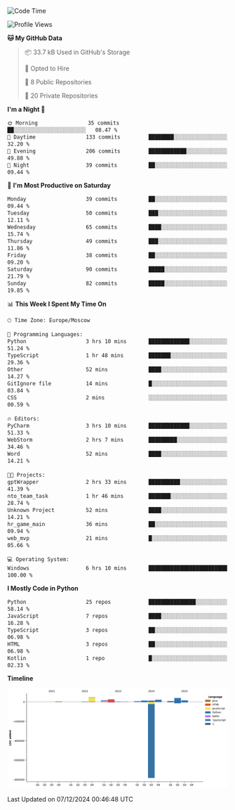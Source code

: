 <!--START_SECTION:waka-->
![Code Time](http://img.shields.io/badge/Code%20Time-559%20hrs%2014%20mins-blue)

![Profile Views](http://img.shields.io/badge/Profile%20Views-4-blue)

**🐱 My GitHub Data** 

> 📦 33.7 kB Used in GitHub's Storage 
 > 
> 💼 Opted to Hire
 > 
> 📜 8 Public Repositories 
 > 
> 🔑 20 Private Repositories 
 > 
**I'm a Night 🦉** 

```text
🌞 Morning                35 commits          ██░░░░░░░░░░░░░░░░░░░░░░░   08.47 % 
🌆 Daytime                133 commits         ████████░░░░░░░░░░░░░░░░░   32.20 % 
🌃 Evening                206 commits         ████████████░░░░░░░░░░░░░   49.88 % 
🌙 Night                  39 commits          ██░░░░░░░░░░░░░░░░░░░░░░░   09.44 % 
```
📅 **I'm Most Productive on Saturday** 

```text
Monday                   39 commits          ██░░░░░░░░░░░░░░░░░░░░░░░   09.44 % 
Tuesday                  50 commits          ███░░░░░░░░░░░░░░░░░░░░░░   12.11 % 
Wednesday                65 commits          ████░░░░░░░░░░░░░░░░░░░░░   15.74 % 
Thursday                 49 commits          ███░░░░░░░░░░░░░░░░░░░░░░   11.86 % 
Friday                   38 commits          ██░░░░░░░░░░░░░░░░░░░░░░░   09.20 % 
Saturday                 90 commits          █████░░░░░░░░░░░░░░░░░░░░   21.79 % 
Sunday                   82 commits          █████░░░░░░░░░░░░░░░░░░░░   19.85 % 
```


📊 **This Week I Spent My Time On** 

```text
🕑︎ Time Zone: Europe/Moscow

💬 Programming Languages: 
Python                   3 hrs 10 mins       █████████████░░░░░░░░░░░░   51.24 % 
TypeScript               1 hr 48 mins        ███████░░░░░░░░░░░░░░░░░░   29.36 % 
Other                    52 mins             ████░░░░░░░░░░░░░░░░░░░░░   14.27 % 
GitIgnore file           14 mins             █░░░░░░░░░░░░░░░░░░░░░░░░   03.84 % 
CSS                      2 mins              ░░░░░░░░░░░░░░░░░░░░░░░░░   00.59 % 

🔥 Editors: 
PyCharm                  3 hrs 10 mins       █████████████░░░░░░░░░░░░   51.33 % 
WebStorm                 2 hrs 7 mins        █████████░░░░░░░░░░░░░░░░   34.46 % 
Word                     52 mins             ████░░░░░░░░░░░░░░░░░░░░░   14.21 % 

🐱‍💻 Projects: 
gptWrapper               2 hrs 33 mins       ██████████░░░░░░░░░░░░░░░   41.39 % 
nto_team_task            1 hr 46 mins        ███████░░░░░░░░░░░░░░░░░░   28.74 % 
Unknown Project          52 mins             ████░░░░░░░░░░░░░░░░░░░░░   14.21 % 
hr_game_main             36 mins             ██░░░░░░░░░░░░░░░░░░░░░░░   09.94 % 
web_mvp                  21 mins             █░░░░░░░░░░░░░░░░░░░░░░░░   05.66 % 

💻 Operating System: 
Windows                  6 hrs 10 mins       █████████████████████████   100.00 % 
```

**I Mostly Code in Python** 

```text
Python                   25 repos            ███████████████░░░░░░░░░░   58.14 % 
JavaScript               7 repos             ████░░░░░░░░░░░░░░░░░░░░░   16.28 % 
TypeScript               3 repos             ██░░░░░░░░░░░░░░░░░░░░░░░   06.98 % 
HTML                     3 repos             ██░░░░░░░░░░░░░░░░░░░░░░░   06.98 % 
Kotlin                   1 repo              █░░░░░░░░░░░░░░░░░░░░░░░░   02.33 % 
```



**Timeline**

![Lines of Code chart](https://raw.githubusercontent.com/adlemx/adlemx/main/assets/bar_graph.png)


 Last Updated on 07/12/2024 00:46:48 UTC
<!--END_SECTION:waka-->
